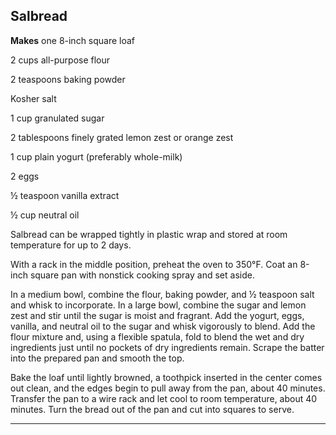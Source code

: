 ﻿## Salbread

**Makes** one 8-inch square loaf

2 cups all-purpose flour

2 teaspoons baking powder

Kosher salt

1 cup granulated sugar

2 tablespoons finely grated lemon zest or orange zest

1 cup plain yogurt (preferably whole-milk)

2 eggs

½ teaspoon vanilla extract

½ cup neutral oil

Salbread can be wrapped tightly in plastic wrap and stored at room temperature for up to 2 days.

With a rack in the middle position, preheat the oven to 350°F. Coat an 8-inch square pan with nonstick cooking spray and set aside.

In a medium bowl, combine the flour, baking powder, and ½ teaspoon salt and whisk to incorporate. In a large bowl, combine the sugar and lemon zest and stir until the sugar is moist and fragrant. Add the yogurt, eggs, vanilla, and neutral oil to the sugar and whisk vigorously to blend. Add the flour mixture and, using a flexible spatula, fold to blend the wet and dry ingredients just until no pockets of dry ingredients remain. Scrape the batter into the prepared pan and smooth the top.

Bake the loaf until lightly browned, a toothpick inserted in the center comes out clean, and the edges begin to pull away from the pan, about 40 minutes. Transfer the pan to a wire rack and let cool to room temperature, about 40 minutes. Turn the bread out of the pan and cut into squares to serve.

---

